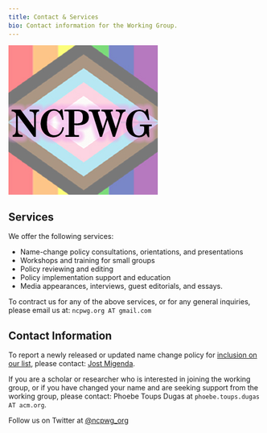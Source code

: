 ```yaml
---
title: Contact & Services
bio: Contact information for the Working Group.
---
```

![](/images/NCPWGIcon.png)

## Services
We offer the following services:

- Name-change policy consultations, orientations, and presentations
- Workshops and training for small groups
- Policy reviewing and editing
- Policy implementation support and education
- Media appearances, interviews, guest editorials, and essays.

To contract us for any of the above services, or for any general inquiries, please email us at: `ncpwg.org AT gmail.com`

## Contact Information
To report a newly released or updated name change policy for [inclusion on our list](https://t.co/RW550fAaQ8), please contact: [Jost Migenda](https://twitter.com/JostMigenda).

If you are a scholar or researcher who is interested in joining the working group, or if you have changed your name and are seeking support from the working group, please contact: Phoebe Toups Dugas at `phoebe.toups.dugas AT acm.org`.

Follow us on Twitter at [@ncpwg_org](https://twitter.com/ncpwg_org)